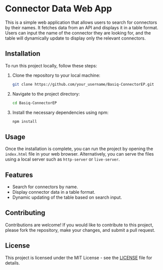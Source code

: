 # Connector Data Web App

This is a simple web application that allows users to search for connectors by their names. It fetches data from an API and displays it in a table format. Users can input the name of the connector they are looking for, and the table will dynamically update to display only the relevant connectors.

## Installation

To run this project locally, follow these steps:

1. Clone the repository to your local machine:
   ```bash
   git clone https://github.com/your_username/Basiq-ConnectorEP.git
   ```

2. Navigate to the project directory:
   ```bash
   cd Basiq-ConnectorEP
   ```

3. Install the necessary dependencies using npm:
   ```bash
   npm install
   ```

## Usage

Once the installation is complete, you can run the project by opening the `index.html` file in your web browser. Alternatively, you can serve the files using a local server such as `http-server` or `live-server`.

## Features

- Search for connectors by name.
- Display connector data in a table format.
- Dynamic updating of the table based on search input.

## Contributing

Contributions are welcome! If you would like to contribute to this project, please fork the repository, make your changes, and submit a pull request.

## License

This project is licensed under the MIT License - see the [LICENSE](LICENSE) file for details.
